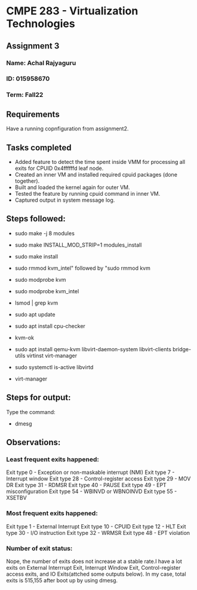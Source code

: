 # CMPE 283 - Virtualization Technologies
## Assignment 3

### Name: Achal Rajyaguru
### ID: 015958670
### Term: Fall22


## Requirements
Have a running copnfiguration from assignment2.

## Tasks completed

- Added feature to detect the time spent inside VMM for processing all exits for CPUID 0x4ffffffd leaf node.
- Created an inner VM and installed required cpuid packages (done together).
- Built and loaded the kernel again for outer VM.
- Tested the feature by running cpuid command in inner VM.
- Captured output in system message log.


## Steps followed:

- sudo make -j 8 modules
- sudo make INSTALL_MOD_STRIP=1 modules_install
- sudo make install
- sudo rmmod kvm_intel" followed by "sudo rmmod kvm
- sudo modprobe kvm
- sudo modprobe kvm_intel
- lsmod | grep kvm
- sudo apt update
- sudo apt install cpu-checker
- kvm-ok
- sudo apt install qemu-kvm libvirt-daemon-system libvirt-clients bridge-utils virtinst virt-manager

- sudo systemctl is-active libvirtd
- virt-manager


## Steps for output:

Type the command:

- dmesg


## Observations:

### Least frequent exits happened:

Exit type 0 - Exception or non-maskable interrupt (NMI)
Exit type 7 - Interrupt window
Exit type 28 - Control-register access
Exit type 29 - MOV DR
Exit type 31 - RDMSR
Exit type 40 - PAUSE
Exit type 49 - EPT misconfiguration
Exit type 54 - WBINVD or WBNOINVD
Exit type 55 - XSETBV

### Most frequent exits happened:

Exit type 1 - External Interrupt
Exit type 10 - CPUID
Exit type 12 - HLT
Exit type 30 - I/O instruction
Exit type 32 - WRMSR
Exit type 48 - EPT violation

### Number of exit status:

Nope, the number of exits does not increase at a stable rate.I have a lot exits on External Interrrupt Exit, Interrupt Window Exit, Control-register access exits, and IO Exits(attched some outputs below). In my case, total exits is 515,155 after boot up by using dmesg.


















